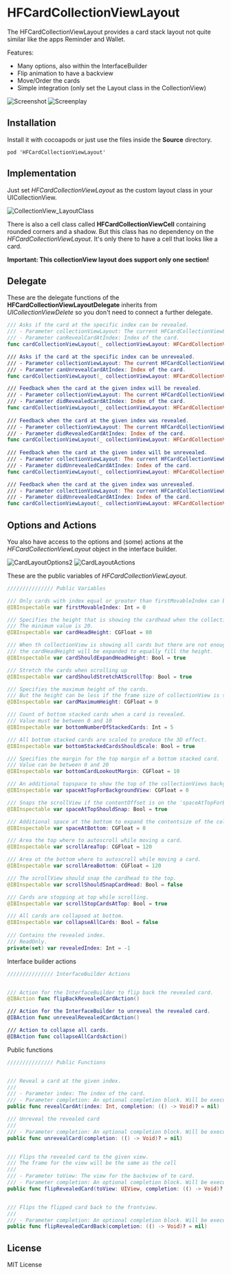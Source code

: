 # HFCardCollectionViewLayout
The HFCardCollectionViewLayout provides a card stack layout not quite similar like the apps Reminder and Wallet.

Features:

- Many options, also within the InterfaceBuilder
- Flip animation to have a backview
- Move/Order the cards
- Simple integration (only set the Layout class in the CollectionView)

![Screenshot](https://raw.githubusercontent.com/hfrahmann/HFCardCollectionViewLayout/master/ReadmeAssets/Screenshot.png)
![Screenplay](https://raw.githubusercontent.com/hfrahmann/HFCardCollectionViewLayout/master/ReadmeAssets/Screenplay.gif)


## Installation

Install it with cocoapods or just use the files inside the **Source** directory.

```
pod 'HFCardCollectionViewLayout'
```


## Implementation

Just set *HFCardCollectionViewLayout* as the custom layout class in your UICollectionView.

![CollectionView_LayoutClass](https://raw.githubusercontent.com/hfrahmann/HFCardCollectionViewLayout/master/ReadmeAssets/CollectionView_LayoutClass.png)


There is also a cell class called **HFCardCollectionViewCell** containing rounded corners and a shadow.
But this class has no dependency on the *HFCardCollectionViewLayout*.
It's only there to have a cell that looks like a card.

**Important: This collectionView layout does support only one section!**


## Delegate

These are the delegate functions of the **HFCardCollectionViewLayoutDelegate** inherits from *UICollectionViewDelete* so you don't need to connect a further delegate.

```swift
/// Asks if the card at the specific index can be revealed.
/// - Parameter collectionViewLayout: The current HFCardCollectionViewLayout.
/// - Parameter canRevealCardAtIndex: Index of the card.
func cardCollectionViewLayout(_ collectionViewLayout: HFCardCollectionViewLayout, canRevealCardAtIndex index: Int) -> Bool

/// Asks if the card at the specific index can be unrevealed.
/// - Parameter collectionViewLayout: The current HFCardCollectionViewLayout.
/// - Parameter canUnrevealCardAtIndex: Index of the card.
func cardCollectionViewLayout(_ collectionViewLayout: HFCardCollectionViewLayout, canUnrevealCardAtIndex index: Int) -> Bool

/// Feedback when the card at the given index will be revealed.
/// - Parameter collectionViewLayout: The current HFCardCollectionViewLayout.
/// - Parameter didRevealedCardAtIndex: Index of the card.
func cardCollectionViewLayout(_ collectionViewLayout: HFCardCollectionViewLayout, willRevealCardAtIndex index: Int)
    
/// Feedback when the card at the given index was revealed.
/// - Parameter collectionViewLayout: The current HFCardCollectionViewLayout.
/// - Parameter didRevealedCardAtIndex: Index of the card.
func cardCollectionViewLayout(_ collectionViewLayout: HFCardCollectionViewLayout, didRevealCardAtIndex index: Int)
    
/// Feedback when the card at the given index will be unrevealed.
/// - Parameter collectionViewLayout: The current HFCardCollectionViewLayout.
/// - Parameter didUnrevealedCardAtIndex: Index of the card.
func cardCollectionViewLayout(_ collectionViewLayout: HFCardCollectionViewLayout, willUnrevealCardAtIndex index: Int)

/// Feedback when the card at the given index was unrevealed.
/// - Parameter collectionViewLayout: The current HFCardCollectionViewLayout.
/// - Parameter didUnrevealedCardAtIndex: Index of the card.
func cardCollectionViewLayout(_ collectionViewLayout: HFCardCollectionViewLayout, didUnrevealCardAtIndex index: Int)
```



## Options and Actions

You also have access to the options and (some) actions at the *HFCardCollectionViewLayout* object in the interface builder.

![CardLayoutOptions2](https://raw.githubusercontent.com/hfrahmann/HFCardCollectionViewLayout/master/ReadmeAssets/CardLayoutOptions.png)
![CardLayoutActions](https://raw.githubusercontent.com/hfrahmann/HFCardCollectionViewLayout/master/ReadmeAssets/CardLayoutActions.png)

These are the public variables of *HFCardCollectionViewLayout*.

```swift
/////////////// Public Variables

/// Only cards with index equal or greater than firstMovableIndex can be moved through the collectionView.
@IBInspectable var firstMovableIndex: Int = 0

/// Specifies the height that is showing the cardhead when the collectionView is showing all cards.
/// The minimum value is 20.
@IBInspectable var cardHeadHeight: CGFloat = 80

/// When th collectionView is showing all cards but there are not enough cards to fill the full height,
/// the cardHeadHeight will be expanded to equally fill the height.
@IBInspectable var cardShouldExpandHeadHeight: Bool = true

/// Stretch the cards when scrolling up
@IBInspectable var cardShouldStretchAtScrollTop: Bool = true

/// Specifies the maximum height of the cards.
/// But the height can be less if the frame size of collectionView is smaller.
@IBInspectable var cardMaximumHeight: CGFloat = 0

/// Count of bottom stacked cards when a card is revealed.
/// Value must be between 0 and 10
@IBInspectable var bottomNumberOfStackedCards: Int = 5

/// All bottom stacked cards are scaled to produce the 3D effect.
@IBInspectable var bottomStackedCardsShouldScale: Bool = true

/// Specifies the margin for the top margin of a bottom stacked card.
/// Value can be between 0 and 20
@IBInspectable var bottomCardLookoutMargin: CGFloat = 10

/// An additional topspace to show the top of the collectionViews backgroundView.
@IBInspectable var spaceAtTopForBackgroundView: CGFloat = 0

/// Snaps the scrollView if the contentOffset is on the 'spaceAtTopForBackgroundView'
@IBInspectable var spaceAtTopShouldSnap: Bool = true

/// Additional space at the bottom to expand the contentsize of the collectionView.
@IBInspectable var spaceAtBottom: CGFloat = 0

/// Area the top where to autoscroll while moving a card.
@IBInspectable var scrollAreaTop: CGFloat = 120

/// Area ot the bottom where to autoscroll while moving a card.
@IBInspectable var scrollAreaBottom: CGFloat = 120

/// The scrollView should snap the cardhead to the top.
@IBInspectable var scrollShouldSnapCardHead: Bool = false

/// Cards are stopping at top while scrolling.
@IBInspectable var scrollStopCardsAtTop: Bool = true

/// All cards are collapsed at bottom.
@IBInspectable var collapseAllCards: Bool = false
    
/// Contains the revealed index.
/// ReadOnly.
private(set) var revealedIndex: Int = -1
```

Interface builder actions
```swift
/////////////// InterfaceBuilder Actions


/// Action for the InterfaceBuilder to flip back the revealed card.
@IBAction func flipBackRevealedCardAction()

/// Action for the InterfaceBuilder to unreveal the revealed card.
@IBAction func unrevealRevealedCardAction()

/// Action to collapse all cards.
@IBAction func collapseAllCardsAction()
```

Public functions
```swift
/////////////// Public Functions


/// Reveal a card at the given index.
///
/// - Parameter index: The index of the card.
/// - Parameter completion: An optional completion block. Will be executed the animation is finished.
public func revealCardAt(index: Int, completion: (() -> Void)? = nil)

/// Unreveal the revealed card
///
/// - Parameter completion: An optional completion block. Will be executed the animation is finished.
public func unrevealCard(completion: (() -> Void)? = nil)


/// Flips the revealed card to the given view.
/// The frame for the view will be the same as the cell
///
/// - Parameter toView: The view for the backview of te card.
/// - Parameter completion: An optional completion block. Will be executed the animation is finished.
public func flipRevealedCard(toView: UIView, completion: (() -> Void)? = nil)


/// Flips the flipped card back to the frontview.
///
/// - Parameter completion: An optional completion block. Will be executed the animation is finished.
public func flipRevealedCardBack(completion: (() -> Void)? = nil)
```


## License

MIT License
